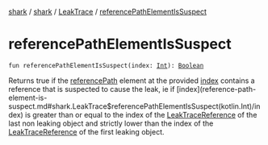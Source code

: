 [shark](../../index.md) / [shark](../index.md) / [LeakTrace](index.md) / [referencePathElementIsSuspect](./reference-path-element-is-suspect.md)

# referencePathElementIsSuspect

`fun referencePathElementIsSuspect(index: `[`Int`](https://kotlinlang.org/api/latest/jvm/stdlib/kotlin/-int/index.html)`): `[`Boolean`](https://kotlinlang.org/api/latest/jvm/stdlib/kotlin/-boolean/index.html)

Returns true if the [referencePath](reference-path.md) element at the provided [index](reference-path-element-is-suspect.md#shark.LeakTrace$referencePathElementIsSuspect(kotlin.Int)/index) contains a reference
that is suspected to cause the leak, ie if [index](reference-path-element-is-suspect.md#shark.LeakTrace$referencePathElementIsSuspect(kotlin.Int)/index) is greater than or equal to the index
of the [LeakTraceReference](../-leak-trace-reference/index.md) of the last non leaking object and strictly lower than the index
of the [LeakTraceReference](../-leak-trace-reference/index.md) of the first leaking object.

